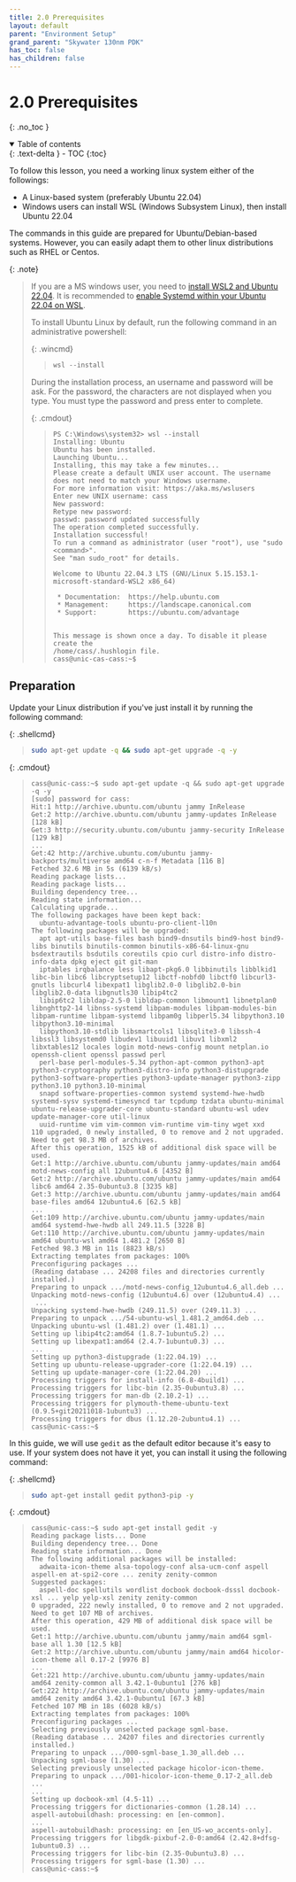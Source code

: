 ```yaml
---
title: 2.0 Prerequisites
layout: default
parent: "Environment Setup"
grand_parent: "Skywater 130nm PDK"
has_toc: false
has_children: false
---
```


# 2.0 Prerequisites

{: .no_toc }

<details open markdown="block">
  <summary>
    Table of contents
  </summary>
  {: .text-delta }
- TOC
{:toc}
</details>

To follow this lesson, you need a working linux system either of the followings:

- A Linux-based system (preferably Ubuntu 22.04)
- Windows users can install WSL (Windows Subsystem Linux), then install Ubuntu 22.04

The commands in this guide are prepared for Ubuntu/Debian-based systems. However, you can easily adapt them to other linux distributions such as RHEL or Centos.

{: .note}
> If you are a MS windows user, you need to [install WSL2 and Ubuntu 22.04](https://learn.microsoft.com/en-us/windows/wsl/install). It is recommended to [enable Systemd within your Ubuntu 22.04 on WSL](https://devblogs.microsoft.com/commandline/systemd-support-is-now-available-in-wsl/). 
>
> To install Ubuntu Linux by default, run the following command in an administrative powershell:
>
> {: .wincmd}
> > ```powershell
> > wsl --install
> > ```
> 
> During the installation process, an username and password will be ask. For the password, the characters are not displayed when you type. You must type the password and press enter to complete.
> 
> {: .cmdout}
> > 
> > ```
> > PS C:\Windows\system32> wsl --install
> > Installing: Ubuntu
> > Ubuntu has been installed.
> > Launching Ubuntu...
> > Installing, this may take a few minutes...
> > Please create a default UNIX user account. The username does not need to match your Windows username.
> > For more information visit: https://aka.ms/wslusers
> > Enter new UNIX username: cass
> > New password:
> > Retype new password:
> > passwd: password updated successfully
> > The operation completed successfully.
> > Installation successful!
> > To run a command as administrator (user "root"), use "sudo <command>".
> > See "man sudo_root" for details.
> > 
> > Welcome to Ubuntu 22.04.3 LTS (GNU/Linux 5.15.153.1-microsoft-standard-WSL2 x86_64)
> > 
> >  * Documentation:  https://help.ubuntu.com
> >  * Management:     https://landscape.canonical.com
> >  * Support:        https://ubuntu.com/advantage
> > 
> > 
> > This message is shown once a day. To disable it please create the
> > /home/cass/.hushlogin file.
> > cass@unic-cas-cass:~$
> > ```

## Preparation

Update your Linux distribution if you've just install it by running the following command:

{: .shellcmd}
> ```bash
> sudo apt-get update -q && sudo apt-get upgrade -q -y
> ```

{: .cmdout}
> ```text
> cass@unic-cass:~$ sudo apt-get update -q && sudo apt-get upgrade -q -y
> [sudo] password for cass: 
> Hit:1 http://archive.ubuntu.com/ubuntu jammy InRelease
> Get:2 http://archive.ubuntu.com/ubuntu jammy-updates InRelease [128 kB]
> Get:3 http://security.ubuntu.com/ubuntu jammy-security InRelease [129 kB]
> ...
> Get:42 http://archive.ubuntu.com/ubuntu jammy-backports/multiverse amd64 c-n-f Metadata [116 B]
> Fetched 32.6 MB in 5s (6139 kB/s)
> Reading package lists...
> Reading package lists...
> Building dependency tree...
> Reading state information...
> Calculating upgrade...
> The following packages have been kept back:
>   ubuntu-advantage-tools ubuntu-pro-client-l10n
> The following packages will be upgraded:
>   apt apt-utils base-files bash bind9-dnsutils bind9-host bind9-libs binutils binutils-common binutils-x86-64-linux-gnu bsdextrautils bsdutils coreutils cpio curl distro-info distro-info-data dpkg eject git git-man    
>   iptables irqbalance less libapt-pkg6.0 libbinutils libblkid1 libc-bin libc6 libcryptsetup12 libctf-nobfd0 libctf0 libcurl3-gnutls libcurl4 libexpat1 libglib2.0-0 libglib2.0-bin libglib2.0-data libgnutls30 libip4tc2  
>   libip6tc2 libldap-2.5-0 libldap-common libmount1 libnetplan0 libnghttp2-14 libnss-systemd libpam-modules libpam-modules-bin libpam-runtime libpam-systemd libpam0g libperl5.34 libpython3.10 libpython3.10-minimal      
>   libpython3.10-stdlib libsmartcols1 libsqlite3-0 libssh-4 libssl3 libsystemd0 libudev1 libuuid1 libuv1 libxml2 libxtables12 locales login motd-news-config mount netplan.io openssh-client openssl passwd perl
>   perl-base perl-modules-5.34 python-apt-common python3-apt python3-cryptography python3-distro-info python3-distupgrade python3-software-properties python3-update-manager python3-zipp python3.10 python3.10-minimal    
>   snapd software-properties-common systemd systemd-hwe-hwdb systemd-sysv systemd-timesyncd tar tcpdump tzdata ubuntu-minimal ubuntu-release-upgrader-core ubuntu-standard ubuntu-wsl udev update-manager-core util-linux  
>   uuid-runtime vim vim-common vim-runtime vim-tiny wget xxd
> 110 upgraded, 0 newly installed, 0 to remove and 2 not upgraded.
> Need to get 98.3 MB of archives.
> After this operation, 1525 kB of additional disk space will be used.
> Get:1 http://archive.ubuntu.com/ubuntu jammy-updates/main amd64 motd-news-config all 12ubuntu4.6 [4352 B]
> Get:2 http://archive.ubuntu.com/ubuntu jammy-updates/main amd64 libc6 amd64 2.35-0ubuntu3.8 [3235 kB]
> Get:3 http://archive.ubuntu.com/ubuntu jammy-updates/main amd64 base-files amd64 12ubuntu4.6 [62.5 kB]
> ...
> Get:109 http://archive.ubuntu.com/ubuntu jammy-updates/main amd64 systemd-hwe-hwdb all 249.11.5 [3228 B]
> Get:110 http://archive.ubuntu.com/ubuntu jammy-updates/main amd64 ubuntu-wsl amd64 1.481.2 [2650 B]
> Fetched 98.3 MB in 11s (8823 kB/s)
> Extracting templates from packages: 100%
> Preconfiguring packages ...
> (Reading database ... 24208 files and directories currently installed.)
> Preparing to unpack .../motd-news-config_12ubuntu4.6_all.deb ...
> Unpacking motd-news-config (12ubuntu4.6) over (12ubuntu4.4) ...
>  ...
> Unpacking systemd-hwe-hwdb (249.11.5) over (249.11.3) ...
> Preparing to unpack .../54-ubuntu-wsl_1.481.2_amd64.deb ...
> Unpacking ubuntu-wsl (1.481.2) over (1.481.1) ...
> Setting up libip4tc2:amd64 (1.8.7-1ubuntu5.2) ...
> Setting up libexpat1:amd64 (2.4.7-1ubuntu0.3) ...
> ...
> Setting up python3-distupgrade (1:22.04.19) ...
> Setting up ubuntu-release-upgrader-core (1:22.04.19) ...
> Setting up update-manager-core (1:22.04.20) ...
> Processing triggers for install-info (6.8-4build1) ...
> Processing triggers for libc-bin (2.35-0ubuntu3.8) ...
> Processing triggers for man-db (2.10.2-1) ...
> Processing triggers for plymouth-theme-ubuntu-text (0.9.5+git20211018-1ubuntu3) ...
> Processing triggers for dbus (1.12.20-2ubuntu4.1) ...
> cass@unic-cass:~$ 
> ```

In this guide, we will use `gedit` as the default editor because it's easy to use. If your system does not have it yet, you can install it using the following command: 

{: .shellcmd}
> ```bash
> sudo apt-get install gedit python3-pip -y
> ```

{: .cmdout}
> ```text
> cass@unic-cass:~$ sudo apt-get install gedit -y
> Reading package lists... Done
> Building dependency tree... Done
> Reading state information... Done
> The following additional packages will be installed:
>   adwaita-icon-theme alsa-topology-conf alsa-ucm-conf aspell aspell-en at-spi2-core ... zenity zenity-common
> Suggested packages:
>   aspell-doc spellutils wordlist docbook docbook-dsssl docbook-xsl ... yelp yelp-xsl zenity zenity-common
> 0 upgraded, 222 newly installed, 0 to remove and 2 not upgraded.
> Need to get 107 MB of archives.
> After this operation, 429 MB of additional disk space will be used.
> Get:1 http://archive.ubuntu.com/ubuntu jammy/main amd64 sgml-base all 1.30 [12.5 kB]
> Get:2 http://archive.ubuntu.com/ubuntu jammy/main amd64 hicolor-icon-theme all 0.17-2 [9976 B]
> ...                              
> Get:221 http://archive.ubuntu.com/ubuntu jammy-updates/main amd64 zenity-common all 3.42.1-0ubuntu1 [276 kB]         
> Get:222 http://archive.ubuntu.com/ubuntu jammy-updates/main amd64 zenity amd64 3.42.1-0ubuntu1 [67.3 kB]
> Fetched 107 MB in 18s (6028 kB/s)
> Extracting templates from packages: 100%
> Preconfiguring packages ...
> Selecting previously unselected package sgml-base.
> (Reading database ... 24207 files and directories currently installed.)
> Preparing to unpack .../000-sgml-base_1.30_all.deb ...
> Unpacking sgml-base (1.30) ...
> Selecting previously unselected package hicolor-icon-theme.
> Preparing to unpack .../001-hicolor-icon-theme_0.17-2_all.deb ...
> ...
> Setting up docbook-xml (4.5-11) ...
> Processing triggers for dictionaries-common (1.28.14) ...
> aspell-autobuildhash: processing: en [en-common].
> ...
> aspell-autobuildhash: processing: en [en_US-wo_accents-only].
> Processing triggers for libgdk-pixbuf-2.0-0:amd64 (2.42.8+dfsg-1ubuntu0.3) ...
> Processing triggers for libc-bin (2.35-0ubuntu3.8) ...
> Processing triggers for sgml-base (1.30) ...
> cass@unic-cass:~$ 
> ```
